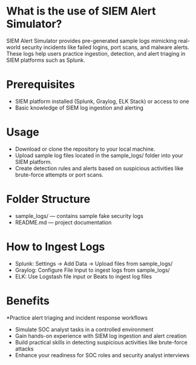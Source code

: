 # What is the use of SIEM Alert Simulator?
SIEM Alert Simulator provides pre-generated sample logs mimicking real-world security incidents like failed logins, port scans, and malware alerts. These logs help users practice ingestion, detection, and alert triaging in SIEM platforms such as Splunk.
# Prerequisites
* SIEM platform installed (Splunk, Graylog, ELK Stack) or access to one
* Basic knowledge of SIEM log ingestion and alerting
# Usage
* Download or clone the repository to your local machine.
* Upload sample log files located in the sample_logs/ folder into your SIEM platform.
* Create detection rules and alerts based on suspicious activities like brute-force attempts or port scans.
# Folder Structure
* sample_logs/ — contains sample fake security logs
* README.md — project documentation
# How to Ingest Logs
* Splunk: Settings → Add Data → Upload files from sample_logs/
* Graylog: Configure File Input to ingest logs from sample_logs/
* ELK: Use Logstash file input or Beats to ingest log files
# Benefits
*Practice alert triaging and incident response workflows
* Simulate SOC analyst tasks in a controlled environment
* Gain hands-on experience with SIEM log ingestion and alert creation
* Build practical skills in detecting suspicious activities like brute-force attacks
* Enhance your readiness for SOC roles and security analyst interviews                   
